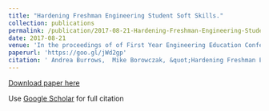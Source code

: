 ```yaml
---
title: "Hardening Freshman Engineering Student Soft Skills."
collection: publications
permalink: /publication/2017-08-21-Hardening-Freshman-Engineering-Student-Soft-Skills
date: 2017-08-21
venue: 'In the proceedings of of First Year Engineering Education Conference of the American Society of Engineering Education 2017, FYEE-ASEE, 2017.'
paperurl: 'https://goo.gl/jWd2gp'
citation: ' Andrea Burrows,  Mike Borowczak, &quot;Hardening Freshman Engineering Student Soft Skills..&quot; In the proceedings of of First Year Engineering Education Conference of the American Society of Engineering Education 2017, FYEE-ASEE, 2017., 2017.'
---
```

[Download paper here](https://goo.gl/jWd2gp)

Use [Google Scholar](https://scholar.google.com/scholar?q=Hardening+Freshman+Engineering+Student+Soft+Skills.) for full citation